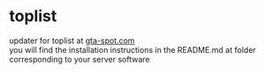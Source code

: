 # toplist
updater for toplist at <a href="https://gta-spot.com">gta-spot.com</a><br>
you will find the installation instructions in the README.md at folder corresponding to your server software
